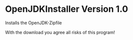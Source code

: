 # OpenJDKInstaller Version 1.0
Installs the OpenJDK-Zipfile

With the download you agree all risks of this program!
